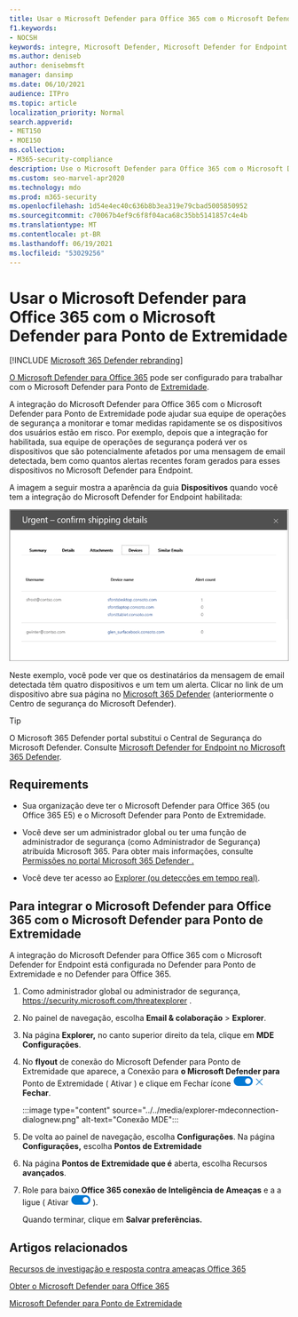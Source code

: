 ```yaml
---
title: Usar o Microsoft Defender para Office 365 com o Microsoft Defender para Ponto de Extremidade
f1.keywords:
- NOCSH
keywords: integre, Microsoft Defender, Microsoft Defender for Endpoint
ms.author: deniseb
author: denisebmsft
manager: dansimp
ms.date: 06/10/2021
audience: ITPro
ms.topic: article
localization_priority: Normal
search.appverid:
- MET150
- MOE150
ms.collection:
- M365-security-compliance
description: Use o Microsoft Defender para Office 365 com o Microsoft Defender para Endpoint para obter informações mais detalhadas sobre ameaças contra seus dispositivos e conteúdo de email.
ms.custom: seo-marvel-apr2020
ms.technology: mdo
ms.prod: m365-security
ms.openlocfilehash: 1d54e4ec40c636b8b3ea319e79cbad5005850952
ms.sourcegitcommit: c70067b4ef9c6f8f04aca68c35bb5141857c4e4b
ms.translationtype: MT
ms.contentlocale: pt-BR
ms.lasthandoff: 06/19/2021
ms.locfileid: "53029256"
---
```

# <a name="use-microsoft-defender-for-office-365-together-with-microsoft-defender-for-endpoint"></a>Usar o Microsoft Defender para Office 365 com o Microsoft Defender para Ponto de Extremidade

[!INCLUDE [Microsoft 365 Defender rebranding](../includes/microsoft-defender-for-office.md)]


[O Microsoft Defender para Office 365](defender-for-office-365.md) pode ser configurado para trabalhar com o Microsoft Defender para Ponto de [Extremidade](/windows/security/threat-protection).

A integração do Microsoft Defender para Office 365 com o Microsoft Defender para Ponto de Extremidade pode ajudar sua equipe de operações de segurança a monitorar e tomar medidas rapidamente se os dispositivos dos usuários estão em risco. Por exemplo, depois que a integração for habilitada, sua equipe de operações de segurança poderá ver os dispositivos que são potencialmente afetados por uma mensagem de email detectada, bem como quantos alertas recentes foram gerados para esses dispositivos no Microsoft Defender para Endpoint.

A imagem a seguir mostra a aparência da guia **Dispositivos** quando você tem a integração do Microsoft Defender for Endpoint habilitada:

![Quando o Microsoft Defender for Endpoint está habilitado, você pode ver uma lista de dispositivos com alertas.](../../media/fec928ea-8f0c-44d7-80b9-a2e0a8cd4e89.PNG)

Neste exemplo, você pode ver que os destinatários da mensagem de email detectada têm quatro dispositivos e um tem um alerta. Clicar no link de um dispositivo abre sua página no [Microsoft 365 Defender](../defender-endpoint/microsoft-defender-security-center.md) (anteriormente o Centro de segurança do Microsoft Defender).

> [!TIP]
> O Microsoft 365 Defender portal substitui o Central de Segurança do Microsoft Defender. Consulte [Microsoft Defender for Endpoint no Microsoft 365 Defender](../defender/microsoft-365-security-center-mde.md).

## <a name="requirements"></a>Requirements

- Sua organização deve ter o Microsoft Defender para Office 365 (ou Office 365 E5) e o Microsoft Defender para Ponto de Extremidade.

- Você deve ser um administrador global ou ter uma função de administrador de segurança (como Administrador de Segurança) atribuída Microsoft 365. Para obter mais informações, consulte [Permissões no portal Microsoft 365 Defender .](permissions-microsoft-365-security-center.md)

- Você deve ter acesso ao [Explorer (ou detecções em tempo real)](threat-explorer.md).

## <a name="to-integrate-microsoft-defender-for-office-365-with-microsoft-defender-for-endpoint"></a>Para integrar o Microsoft Defender para Office 365 com o Microsoft Defender para Ponto de Extremidade

A integração do Microsoft Defender para Office 365 com o Microsoft Defender for Endpoint está configurada no Defender para Ponto de Extremidade e no Defender para Office 365.

1. Como administrador global ou administrador de segurança, <https://security.microsoft.com/threatexplorer> .

2. No painel de navegação, escolha **Email & colaboração** \> **Explorer**.

3. Na página **Explorer,** no canto superior direito da tela, clique em **MDE Configurações**.

4. No **flyout** de conexão do Microsoft Defender para Ponto de Extremidade que aparece, a Conexão para **o Microsoft Defender para** Ponto de Extremidade ( Ativar ) e clique em Fechar ícone ![ ](../../media/scc-toggle-on.png) ![ ](../../media/m365-cc-sc-close-icon.png) **Fechar**.

    :::image type="content" source="../../media/explorer-mdeconnection-dialognew.png" alt-text="Conexão MDE":::

5. De volta ao painel de navegação, escolha **Configurações**. Na página **Configurações,** escolha **Pontos de Extremidade**

6. Na página **Pontos de Extremidade que é** aberta, escolha Recursos **avançados**.

7. Role para baixo **Office 365 conexão de Inteligência de Ameaças** e a a ligue ( Ativar ![ ](../../media/scc-toggle-on.png) ).

   Quando terminar, clique em **Salvar preferências.**

## <a name="related-articles"></a>Artigos relacionados

[Recursos de investigação e resposta contra ameaças Office 365](office-365-ti.md)

[Obter o Microsoft Defender para Office 365](defender-for-office-365.md)

[Microsoft Defender para Ponto de Extremidade](/windows/security/threat-protection)
